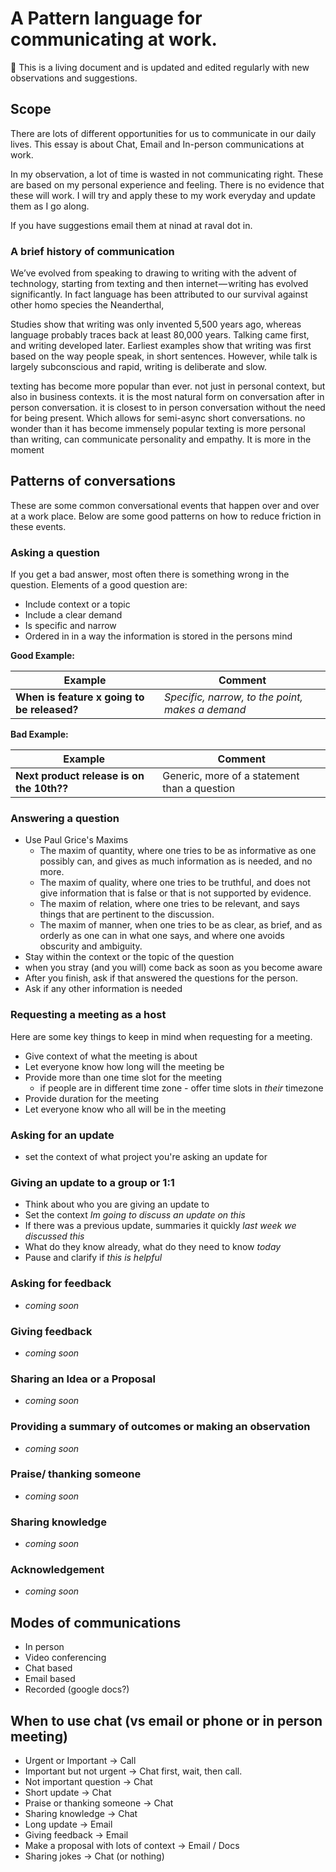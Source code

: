 # A Pattern language for communicating at work.
📖 This is a living document and is updated and edited regularly with new observations and suggestions. 

## Scope
There are lots of different opportunities for us to communicate in our daily lives. This essay is about Chat, Email and In-person communications at work.

In my observation, a lot of time is wasted in not communicating right. These are based on my personal experience and feeling. There is no evidence that these will work. I will try and apply these to my work everyday and update them as I go along. 

If you have suggestions email them at ninad at raval dot in. 

### A brief history of communication

We’ve evolved from speaking to drawing to writing with the advent of technology, starting from texting and then internet — writing has evolved significantly. In fact language has been attributed to our survival against other homo species the Neanderthal,

Studies show that writing was only invented 5,500 years ago, whereas language probably traces back at least 80,000 years. Talking came first, and writing developed later. Earliest examples show that writing was first based on the way people speak, in short sentences. However, while talk is largely subconscious and rapid, writing is deliberate and slow.

texting has become more popular than ever. not just in personal context, but also in business contexts. it is the most natural form on conversation after in person conversation. it is closest to in person conversation without the need for being present. Which allows for semi-async short conversations. no wonder than it has become immensely popular texting is more personal than writing, can communicate personality and empathy. It is more in the moment


## Patterns of conversations
These are some common conversational events that happen over and over at a work place. Below are some good patterns on how to reduce friction in these events. 


### Asking a question

If you get a bad answer, most often there is something wrong in the question. Elements of a good question are:

* Include context or a topic
* Include a clear demand
* Is specific and narrow
* Ordered in in a way the information is stored in the persons mind

**Good Example:**

Example | Comment
------- | -------
**When is feature x going to be released?** | _Specific, narrow, to the point, makes a demand_

**Bad Example:**

Example | Comment
------- | -------
**Next product release is on the 10th??** | Generic, more of a statement than a question

### Answering a question

* Use Paul Grice's Maxims
  * The maxim of quantity, where one tries to be as informative as one possibly can, and gives as much information as is needed, and no more.
  * The maxim of quality, where one tries to be truthful, and does not give information that is false or that is not supported by evidence.
  * The maxim of relation, where one tries to be relevant, and says things that are pertinent to the discussion.
  * The maxim of manner, when one tries to be as clear, as brief, and as orderly as one can in what one says, and where one avoids obscurity and ambiguity.
* Stay within the context or the topic of the question
* when you stray (and you will) come back as soon as you become aware
* After you finish, ask if that answered the questions for the person.
* Ask if any other information is needed

### Requesting a meeting as a host
Here are some key things to keep in mind when requesting for a meeting.
* Give context of what the meeting is about
* Let everyone know how long will the meeting be
* Provide more than one time slot for the meeting
	* if people are in different time zone - offer time slots in _their_ timezone
* Provide duration for the meeting
* Let everyone know who all will be in the meeting

### Asking for an update
* set the context of what project you're asking an update for

### Giving an update to a group or 1:1
* Think about who you are giving an update to
* Set the context _Im going to discuss an update on this_
* If there was a previous update, summaries it quickly _last week we discussed this_
* What do they know already, what do they need to know *today*
* Pause and clarify if _this is helpful_

### Asking for feedback
* _coming soon_

### Giving feedback
* _coming soon_

### Sharing an Idea or a Proposal
* _coming soon_

### Providing a summary of outcomes or making an observation
* _coming soon_

### Praise/ thanking someone
* _coming soon_

### Sharing knowledge
* _coming soon_

### Acknowledgement
* _coming soon_

## Modes of communications

* In person
* Video conferencing
* Chat based
* Email based
* Recorded (google docs?)

## When to use chat (vs email or phone or in person meeting)

* Urgent or Important → Call
* Important but not urgent → Chat first, wait, then call.
* Not important question → Chat
* Short update → Chat
* Praise or thanking someone → Chat
* Sharing knowledge → Chat
* Long update → Email
* Giving feedback → Email
* Make a proposal with lots of context → Email / Docs
* Sharing jokes → Chat (or nothing)


